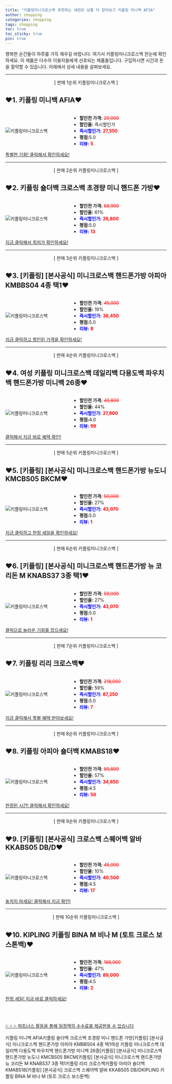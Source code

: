 ```yaml
---
title: "키플링미니크로스백 추천하는 세련된 상품 더 알아보기 키플링 미니백 AFIA"
author: shopping
categories: shopping
tags: shopping
toc: true
toc_sticky: true
pin: true
---
```

행복한 순간들이 하루를 가득 채우길 바랍니다. 여기서 키플링미니크로스백 한눈에 확인하세요. 이 제품은 다수의 이용자들에게 선호되는 제품들입니다. 구입하시면 시간과 돈을 절약할 수 있습니다. 아래에서 상세 내용을 살펴보세요.

---
<p class="toplist" style="margin: 0 auto; display: block; width: fit-content;">[ 판매 1순위 키플링미니크로스백 ]</p>

<h2><strong>❤️1. 키플링 미니백 AFIA❤️</strong></h2>

<div style="display: flex; align-items: center;">
    <div style="flex: 0.4;">
        <img src="https://thumbnail9.coupangcdn.com/thumbnails/remote/230x230ex/image/vendor_inventory/01f5/a9b73de90e51afcb0d5897f32c7a3ffa705930e790b71b6a8864e59436fc.jpg" alt="키플링미니크로스백" style="max-width: 100%;">
    </div>
    <div style="flex: 0.6; margin-left: 10px;">
        <ul>
            <li><strong>할인전 가격:</strong> <del style="color: red;">29,000</del></li>
            <li><strong>할인율:</strong> 즉시할인가</li>
            <li><span style='color:blue'><strong>즉시할인가:</strong></span> <span style='color:red'><strong>27,550</strong></span></li>
            <li><strong>평점:</strong>5.0</li>
            <li><span style='color:blue'><strong>리뷰:</strong></span> <span style='color:red'><strong>5</strong></span></li>
        </ul>
    </div>
</div>
<div class="center">
    <a href="https://selin100587001.github.io?lptag=AF9450613&subid=githubio&pageKey=7799120917&traceid=V0-153&itemId=21118416152&vendorItemId=88180236807" class="myButton">
        특별한 기회! 클릭해서 확인하세요!
    </a>
</div>


---
<p class="toplist" style="margin: 0 auto; display: block; width: fit-content;">[ 판매 2순위 키플링미니크로스백 ]</p>

<h2><strong>❤️2. 키플링 숄더백 크로스백 초경량 미니 핸드폰 가방❤️</strong></h2>

<div style="display: flex; align-items: center;">
    <div style="flex: 0.4;">
        <img src="https://thumbnail9.coupangcdn.com/thumbnails/remote/230x230ex/image/vendor_inventory/dd83/d6c0b1783a7665d0076f51446aead7542851da6231efddfd7e596dadce50.jpg" alt="키플링미니크로스백" style="max-width: 100%;">
    </div>
    <div style="flex: 0.6; margin-left: 10px;">
        <ul>
            <li><strong>할인전 가격:</strong> <del style="color: red;">68,900</del></li>
            <li><strong>할인율:</strong> 61%</li>
            <li><span style='color:blue'><strong>즉시할인가:</strong></span> <span style='color:red'><strong>26,800</strong></span></li>
            <li><strong>평점:</strong>5.0</li>
            <li><span style='color:blue'><strong>리뷰:</strong></span> <span style='color:red'><strong>13</strong></span></li>
        </ul>
    </div>
</div>
<div class="center">
    <a href="https://selin100587001.github.io?lptag=AF9450613&subid=githubio&pageKey=7706838661&traceid=V0-153&itemId=20648411080&vendorItemId=87721672054" class="myButton">
        지금 클릭해서 최저가 확인하세요!
    </a>
</div>


---
<p class="toplist" style="margin: 0 auto; display: block; width: fit-content;">[ 판매 3순위 키플링미니크로스백 ]</p>

<h2><strong>❤️3. [키플링] [본사공식] 미니크로스백 핸드폰가방 아피아 KMBBS04 4종 택1❤️</strong></h2>

<div style="display: flex; align-items: center;">
    <div style="flex: 0.4;">
        <img src="https://thumbnail7.coupangcdn.com/thumbnails/remote/230x230ex/image/vendor_inventory/ef1e/13e9bdf4485e514fec09319a6c913d275fbdfd22a80ac7a59248c546a246.jpg" alt="키플링미니크로스백" style="max-width: 100%;">
    </div>
    <div style="flex: 0.6; margin-left: 10px;">
        <ul>
            <li><strong>할인전 가격:</strong> <del style="color: red;">45,000</del></li>
            <li><strong>할인율:</strong> 19%</li>
            <li><span style='color:blue'><strong>즉시할인가:</strong></span> <span style='color:red'><strong>36,450</strong></span></li>
            <li><strong>평점:</strong>5.0</li>
            <li><span style='color:blue'><strong>리뷰:</strong></span> <span style='color:red'><strong>8</strong></span></li>
        </ul>
    </div>
</div>
<div class="center">
    <a href="https://selin100587001.github.io?lptag=AF9450613&subid=githubio&pageKey=6402370336&traceid=V0-153&itemId=13695008060&vendorItemId=80946527621" class="myButton">
        지금 클릭하고 할인된 가격을 확인하세요!
    </a>
</div>


---
<p class="toplist" style="margin: 0 auto; display: block; width: fit-content;">[ 판매 4순위 키플링미니크로스백 ]</p>

<h2><strong>❤️4. 여성 키플링 미니크로스백 데일리백 다용도백 파우치백 핸드폰가방 미니백 26종❤️</strong></h2>

<div style="display: flex; align-items: center;">
    <div style="flex: 0.4;">
        <img src="https://thumbnail10.coupangcdn.com/thumbnails/remote/230x230ex/image/vendor_inventory/f223/cb9bba0fb6f269ed139996cf72db9905b117fef129ebd3d29ffdec1d401c.jpg" alt="키플링미니크로스백" style="max-width: 100%;">
    </div>
    <div style="flex: 0.6; margin-left: 10px;">
        <ul>
            <li><strong>할인전 가격:</strong> <del style="color: red;">49,800</del></li>
            <li><strong>할인율:</strong> 44%</li>
            <li><span style='color:blue'><strong>즉시할인가:</strong></span> <span style='color:red'><strong>27,800</strong></span></li>
            <li><strong>평점:</strong>4.0</li>
            <li><span style='color:blue'><strong>리뷰:</strong></span> <span style='color:red'><strong>99</strong></span></li>
        </ul>
    </div>
</div>
<div class="center">
    <a href="https://selin100587001.github.io?lptag=AF9450613&subid=githubio&pageKey=7214954418&traceid=V0-153&itemId=18268654873&vendorItemId=88350293733" class="myButton">
        클릭해서 지금 바로 혜택 확인!
    </a>
</div>


---
<p class="toplist" style="margin: 0 auto; display: block; width: fit-content;">[ 판매 5순위 키플링미니크로스백 ]</p>

<h2><strong>❤️5. [키플링] [본사공식] 미니크로스백 핸드폰가방 뉴도니 KMCBS05 BKCM❤️</strong></h2>

<div style="display: flex; align-items: center;">
    <div style="flex: 0.4;">
        <img src="https://thumbnail7.coupangcdn.com/thumbnails/remote/230x230ex/image/vendor_inventory/aaac/81085ec7a2e00c8afef9d34fb96fa8abd6ad10e59e0bf01aca3b1a77f133.jpg" alt="키플링미니크로스백" style="max-width: 100%;">
    </div>
    <div style="flex: 0.6; margin-left: 10px;">
        <ul>
            <li><strong>할인전 가격:</strong> <del style="color: red;">59,000</del></li>
            <li><strong>할인율:</strong> 27%</li>
            <li><span style='color:blue'><strong>즉시할인가:</strong></span> <span style='color:red'><strong>43,070</strong></span></li>
            <li><strong>평점:</strong>5.0</li>
            <li><span style='color:blue'><strong>리뷰:</strong></span> <span style='color:red'><strong>1</strong></span></li>
        </ul>
    </div>
</div>
<div class="center">
    <a href="https://selin100587001.github.io?lptag=AF9450613&subid=githubio&pageKey=6784521590&traceid=V0-153&itemId=15966493429&vendorItemId=83172687939" class="myButton">
        지금 클릭하고 한정 세일을 확인하세요!
    </a>
</div>


---
<p class="toplist" style="margin: 0 auto; display: block; width: fit-content;">[ 판매 6순위 키플링미니크로스백 ]</p>

<h2><strong>❤️6. [키플링] [본사공식] 미니크로스백 핸드폰가방 뉴 코리돈 M KNABS37 3종 택1❤️</strong></h2>

<div style="display: flex; align-items: center;">
    <div style="flex: 0.4;">
        <img src="https://thumbnail6.coupangcdn.com/thumbnails/remote/230x230ex/image/vendor_inventory/1ecf/fb0b32eb47828c5b0f711d6756a77ca69fe018c716d2b4975f4274742139.jpg" alt="키플링미니크로스백" style="max-width: 100%;">
    </div>
    <div style="flex: 0.6; margin-left: 10px;">
        <ul>
            <li><strong>할인전 가격:</strong> <del style="color: red;">59,000</del></li>
            <li><strong>할인율:</strong> 27%</li>
            <li><span style='color:blue'><strong>즉시할인가:</strong></span> <span style='color:red'><strong>43,070</strong></span></li>
            <li><strong>평점:</strong>5.0</li>
            <li><span style='color:blue'><strong>리뷰:</strong></span> <span style='color:red'><strong>1</strong></span></li>
        </ul>
    </div>
</div>
<div class="center">
    <a href="https://selin100587001.github.io?lptag=AF9450613&subid=githubio&pageKey=7151727945&traceid=V0-153&itemId=17981326417&vendorItemId=85138141716" class="myButton">
        클릭으로 놀라운 기회를 잡으세요!
    </a>
</div>


---
<p class="toplist" style="margin: 0 auto; display: block; width: fit-content;">[ 판매 7순위 키플링미니크로스백 ]</p>

<h2><strong>❤️7. 키플링 리리 크로스백❤️</strong></h2>

<div style="display: flex; align-items: center;">
    <div style="flex: 0.4;">
        <img src="https://thumbnail8.coupangcdn.com/thumbnails/remote/230x230ex/image/retail/images/2023/12/18/15/5/89bc5a39-6389-47f5-90ae-c9682cfa7028.jpg" alt="키플링미니크로스백" style="max-width: 100%;">
    </div>
    <div style="flex: 0.6; margin-left: 10px;">
        <ul>
            <li><strong>할인전 가격:</strong> <del style="color: red;">218,000</del></li>
            <li><strong>할인율:</strong> 59%</li>
            <li><span style='color:blue'><strong>즉시할인가:</strong></span> <span style='color:red'><strong>87,250</strong></span></li>
            <li><strong>평점:</strong>5.0</li>
            <li><span style='color:blue'><strong>리뷰:</strong></span> <span style='color:red'><strong>7</strong></span></li>
        </ul>
    </div>
</div>
<div class="center">
    <a href="https://selin100587001.github.io?lptag=AF9450613&subid=githubio&pageKey=7784045897&traceid=V0-153&itemId=21043959525&vendorItemId=88106596082" class="myButton">
        지금 클릭해서 특별 혜택 받아보세요!
    </a>
</div>


---
<p class="toplist" style="margin: 0 auto; display: block; width: fit-content;">[ 판매 8순위 키플링미니크로스백 ]</p>

<h2><strong>❤️8. 키플링 아피아 숄더백 KMABS18❤️</strong></h2>

<div style="display: flex; align-items: center;">
    <div style="flex: 0.4;">
        <img src="https://thumbnail10.coupangcdn.com/thumbnails/remote/230x230ex/image/retail/images/441354808450585-79ae3c9c-65d6-4f9a-bb38-00bd5a09aee8.jpg" alt="키플링미니크로스백" style="max-width: 100%;">
    </div>
    <div style="flex: 0.6; margin-left: 10px;">
        <ul>
            <li><strong>할인전 가격:</strong> <del style="color: red;">80,800</del></li>
            <li><strong>할인율:</strong> 57%</li>
            <li><span style='color:blue'><strong>즉시할인가:</strong></span> <span style='color:red'><strong>34,650</strong></span></li>
            <li><strong>평점:</strong>4.5</li>
            <li><span style='color:blue'><strong>리뷰:</strong></span> <span style='color:red'><strong>56</strong></span></li>
        </ul>
    </div>
</div>
<div class="center">
    <a href="https://selin100587001.github.io?lptag=AF9450613&subid=githubio&pageKey=6398436623&traceid=V0-153&itemId=13672365643&vendorItemId=80924371244" class="myButton">
        한정된 시간! 클릭해서 확인하세요!
    </a>
</div>


---
<p class="toplist" style="margin: 0 auto; display: block; width: fit-content;">[ 판매 9순위 키플링미니크로스백 ]</p>

<h2><strong>❤️9. [키플링] [본사공식] 크로스백 스퀘어백 알바 KKABS05 DB/D❤️</strong></h2>

<div style="display: flex; align-items: center;">
    <div style="flex: 0.4;">
        <img src="https://thumbnail6.coupangcdn.com/thumbnails/remote/230x230ex/image/vendor_inventory/3b3c/2d01d72913ec9ae4f9778b5859be56d28eeb918e76a7a3e1f63e30b2b145.jpg" alt="키플링미니크로스백" style="max-width: 100%;">
    </div>
    <div style="flex: 0.6; margin-left: 10px;">
        <ul>
            <li><strong>할인전 가격:</strong> <del style="color: red;">45,000</del></li>
            <li><strong>할인율:</strong> 10%</li>
            <li><span style='color:blue'><strong>즉시할인가:</strong></span> <span style='color:red'><strong>40,500</strong></span></li>
            <li><strong>평점:</strong>4.5</li>
            <li><span style='color:blue'><strong>리뷰:</strong></span> <span style='color:red'><strong>17</strong></span></li>
        </ul>
    </div>
</div>
<div class="center">
    <a href="https://selin100587001.github.io?lptag=AF9450613&subid=githubio&pageKey=7398719647&traceid=V0-153&itemId=19145201900&vendorItemId=78407496815" class="myButton">
        놓치지 마세요! 클릭해서 지금 확인!
    </a>
</div>


---
<p class="toplist" style="margin: 0 auto; display: block; width: fit-content;">[ 판매 10순위 키플링미니크로스백 ]</p>

<h2><strong>❤️10. KIPLING 키플링 BINA M 비나 M (토트 크로스 보스톤백)❤️</strong></h2>

<div style="display: flex; align-items: center;">
    <div style="flex: 0.4;">
        <img src="https://thumbnail7.coupangcdn.com/thumbnails/remote/230x230ex/image/vendor_inventory/0e76/29393823a83a5a5b824328224c1e41ff16e86aa059c58b9194acc9249192.JPG" alt="키플링미니크로스백" style="max-width: 100%;">
    </div>
    <div style="flex: 0.6; margin-left: 10px;">
        <ul>
            <li><strong>할인전 가격:</strong> <del style="color: red;">168,000</del></li>
            <li><strong>할인율:</strong> 47%</li>
            <li><span style='color:blue'><strong>즉시할인가:</strong></span> <span style='color:red'><strong>89,000</strong></span></li>
            <li><strong>평점:</strong>4.5</li>
            <li><span style='color:blue'><strong>리뷰:</strong></span> <span style='color:red'><strong>2</strong></span></li>
        </ul>
    </div>
</div>
<div class="center">
    <a href="https://selin100587001.github.io?lptag=AF9450613&subid=githubio&pageKey=7635124736&traceid=V0-153&itemId=20272672100&vendorItemId=89337610692" class="myButton">
        한정 세일! 지금 바로 클릭하세요!
    </a>
</div>

<br><br><br>[💦 💦 💦 파트너스 활동을 통해 일정액의 수수료를 제공받을 수 있습니다](https://link.coupang.com/a/bcpT2c)<br><br>키플링 미니백 AFIA키플링 숄더백 크로스백 초경량 미니 핸드폰 가방[키플링] [본사공식] 미니크로스백 핸드폰가방 아피아 KMBBS04 4종 택1여성 키플링 미니크로스백 데일리백 다용도백 파우치백 핸드폰가방 미니백 26종[키플링] [본사공식] 미니크로스백 핸드폰가방 뉴도니 KMCBS05 BKCM[키플링] [본사공식] 미니크로스백 핸드폰가방 뉴 코리돈 M KNABS37 3종 택1키플링 리리 크로스백키플링 아피아 숄더백 KMABS18[키플링] [본사공식] 크로스백 스퀘어백 알바 KKABS05 DB/DKIPLING 키플링 BINA M 비나 M (토트 크로스 보스톤백)